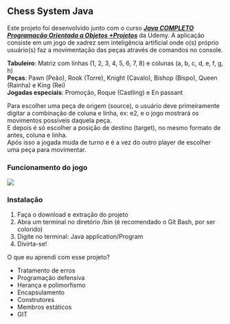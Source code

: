 ## Chess System Java 

Este projeto foi desenvolvido junto com o curso [**_Java COMPLETO Programação Orientada a Objetos +Projetos_**](https://www.udemy.com/course/java-curso-completo) da Udemy.
A aplicação consiste em um jogo de xadrez sem inteligência artificial onde o(s) próprio usuário(s) faz a movimentação das peças através de comandos no console.

**Tabuleiro**: Matriz com linhas (1, 2, 3, 4, 5, 6, 7, 8) e colunas (a, b, c, d, e, f, g, h)\
**Peças**: Pawn (Peão), Rook (Torre), Knight (Cavalo), Bishop (Bispo), Queen (Rainha) e King (Rei)\
**Jogadas especiais**: Promoção, Roque (Castling) e En passant

Para escolher uma peça de origem (source), o usuário deve primeiramente digitar a combinação de coluna e linha, ex: e2, e o jogo mostrará os movimentos possíveis daquela peça.\
E depois é só escolher a posição de destino (target), no mesmo formato de antes, coluna e linha.\
Após isso a jogada muda de turno e é a vez do outro player de escolher uma peça para movimentar.

### Funcionamento do jogo
![](https://i.imgur.com/O0WSTL6.png)

### Instalação
1. Faça o download e extração do projeto
2. Abra um terminal no diretório /bin (é recomendado o Git Bash, por ser colorido)
3. Digite no terminal: Java application/Program
4. Divirta-se!

O que eu aprendi com esse projeto?
- Tratamento de erros
- Programação defensiva
- Herança e polimorfismo
- Encapsulamento
- Construtores
- Membros estáticos
- GIT
